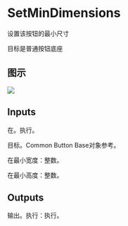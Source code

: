 # SetMinDimensions

设置该按钮的最小尺寸

目标是普通按钮底座

## 图示

![]($-20221218-18205024.png)

## Inputs

在。执行。

目标。Common Button Base对象参考。

在最小宽度：整数。

在最小高度：整数。 

## Outputs

输出。执行：执行。
